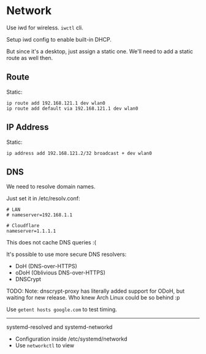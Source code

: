 # Network

Use iwd for wireless. `iwctl` cli.

Setup iwd config to enable built-in DHCP.

But since it's a desktop, just assign a static one. We'll need to add a static route as well then.

## Route

Static:

```
ip route add 192.168.121.1 dev wlan0
ip route add default via 192.168.121.1 dev wlan0
```

## IP Address

Static:

```
ip address add 192.168.121.2/32 broadcast + dev wlan0
```

## DNS

We need to resolve domain names.

Just set it in /etc/resolv.conf:

```
# LAN
# nameserver=192.168.1.1

# Cloudflare
nameserver=1.1.1.1
```

This does not cache DNS queries :(

It's possible to use more secure DNS resolvers:

* DoH (DNS-over-HTTPS)
* oDoH (Oblivious DNS-over-HTTPS)
* DNSCrypt

TODO: Note: dnscrypt-proxy has literally added support for ODoH, but waiting for new release. Who knew Arch Linux could be so behind :p

Use `getent hosts google.com` to test timing.

---

systemd-resolved and systemd-networkd

* Configuration inside /etc/systemd/networkd
* Use `networkctl` to view
